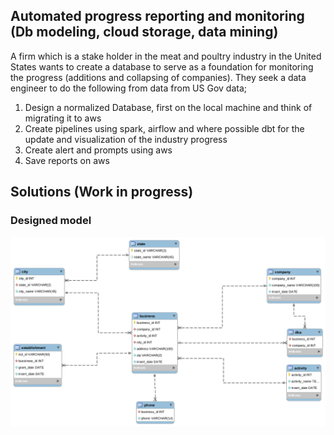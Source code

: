 ## Automated progress reporting and monitoring (Db modeling, cloud storage, data mining)

<p>A firm which is a stake holder in the meat and poultry industry in the United States wants to create a database to serve as a foundation for monitoring the progress (additions and collapsing of companies). They seek a data engineer to do the following from data from US Gov data;
    <ol>
        <li>Design a normalized Database, first on the local machine and think of migrating it to aws</li>
        <li>Create pipelines using spark, airflow and where possible dbt for the update and visualization of the industry progress</li>
        <li>Create alert and prompts using aws</li>
        <li>Save reports on aws</li>
    </ol>

## Solutions (Work in progress)
### Designed model
<img src="images/data_model.png">
</p>
